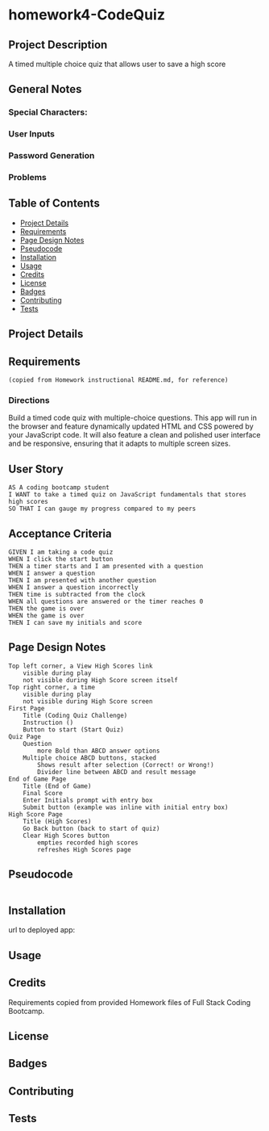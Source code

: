 # homework4-CodeQuiz

## Project Description
A timed multiple choice quiz that allows user to save a high score

## General Notes
### Special Characters:
### User Inputs
### Password Generation
### Problems

## Table of Contents
* [Project Details](#project-details)
* [Requirements](#requirements)
* [Page Design Notes](#page-design-notes)
* [Pseudocode](#pseudocode)
* [Installation](#installation)
* [Usage](#usage)
* [Credits](#credits)
* [License](#license)
* [Badges](#badges)
* [Contributing](#contributing)
* [Tests](#tests)

## Project Details

## Requirements 
    (copied from Homework instructional README.md, for reference)

### Directions
Build a timed code quiz with multiple-choice questions. This app will run in the browser and feature dynamically updated HTML and CSS powered by your JavaScript code. It will also feature a clean and polished user interface and be responsive, ensuring that it adapts to multiple screen sizes.

## User Story

```
AS A coding bootcamp student
I WANT to take a timed quiz on JavaScript fundamentals that stores high scores
SO THAT I can gauge my progress compared to my peers
```

## Acceptance Criteria

```
GIVEN I am taking a code quiz
WHEN I click the start button
THEN a timer starts and I am presented with a question
WHEN I answer a question
THEN I am presented with another question
WHEN I answer a question incorrectly
THEN time is subtracted from the clock
WHEN all questions are answered or the timer reaches 0
THEN the game is over
WHEN the game is over
THEN I can save my initials and score
```

## Page Design Notes
```
Top left corner, a View High Scores link
    visible during play
    not visible during High Score screen itself
Top right corner, a time
    visible during play
    not visible during High Score screen
First Page
    Title (Coding Quiz Challenge)
    Instruction ()
    Button to start (Start Quiz)
Quiz Page
    Question
        more Bold than ABCD answer options
    Multiple choice ABCD buttons, stacked
        Shows result after selection (Correct! or Wrong!)
        Divider line between ABCD and result message
End of Game Page
    Title (End of Game)
    Final Score
    Enter Initials prompt with entry box
    Submit button (example was inline with initial entry box)
High Score Page
    Title (High Scores)
    Go Back button (back to start of quiz)
    Clear High Scores button 
        empties recorded high scores
        refreshes High Scores page
```

## Pseudocode
```

```

## Installation
url to deployed app: 

## Usage

## Credits
Requirements copied from provided Homework files of Full Stack Coding Bootcamp.

## License

## Badges

## Contributing

## Tests